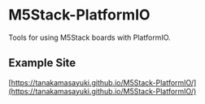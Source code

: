 # M5Stack-PlatformIO
Tools for using M5Stack boards with PlatformIO.

## Example Site</h2>
[https://tanakamasayuki.github.io/M5Stack-PlatformIO/](https://tanakamasayuki.github.io/M5Stack-PlatformIO/)
